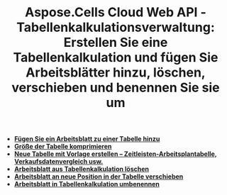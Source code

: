﻿---
title: "Aspose.Cells Cloud Web API - Tabellenkalkulationsverwaltung: Erstellen Sie eine Tabellenkalkulation und fügen Sie Arbeitsblätter hinzu, löschen, verschieben und benennen Sie sie um"
second_title: Documen
ArticleTitle: "Spreadsheet Management: Create a Spreadsheet and add, delete, move, and rename worksheets"
linktitle: Management
type: docs
url: /de/management/
keywords: Spreadsheet Management, Create Spreadsheet, add worksheet, delete worksheet, move worksheet,rename worksheet
description: Umfassende Anleitung zur Nutzung von Aspose.Cells Cloud REST API zur Verwaltung von Tabellenkalkulationen, einschließlich Such- und Ersetzungsfunktionen
weight: 50
kwords: Excel, Office Cloud, REST API, Tabellenkalkulation, PDF, CSV, JSON, Markdown, Entwicklerhandbuch, Cloud-Tabellenkalkulationsverwaltung, Inhaltsersetzung, API Dokumentation
---
- **[Fügen Sie ein Arbeitsblatt zu einer Tabelle hinzu](https://docs.aspose.cloud/cells/add-worksheet-to-spreadsheet/)**
- **[Größe der Tabelle komprimieren](https://docs.aspose.cloud/cells/compress-spreadsheet/)**
- **[Neue Tabelle mit Vorlage erstellen – Zeitleisten-Arbeitsplantabelle, Verkaufsdatenvergleich usw.](https://docs.aspose.cloud/cells/create-spreadsheet/)**
- **[Arbeitsblatt aus Tabellenkalkulation löschen](https://docs.aspose.cloud/cells/delete-worksheet-from-spreadsheet/)**
- **[Arbeitsblatt an neue Position in der Tabelle verschieben](https://docs.aspose.cloud/cells/move-worksheet-in-spreadsheet/)**
- **[Arbeitsblatt in Tabellenkalkulation umbenennen](https://docs.aspose.cloud/cells/rename-worksheet-in-spreadsheet/)**
